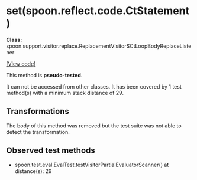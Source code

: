 # set(spoon.reflect.code.CtStatement)

**Class:** spoon.support.visitor.replace.ReplacementVisitor$CtLoopBodyReplaceListener

[[View code]](https://github.com/INRIA/spoon/blob/fd878bc71b73fc1da82356eaa6578f760c70f0de/src/main/java//spoon/support/visitor/replace/ReplacementVisitor.java#L793)

This method is **pseudo-tested**.


It can not be accessed from other classes. 
It has been covered by 1 test method(s) with a minimum stack distance of 29.

## Transformations

The body of this method was removed but the test suite was not able to detect the transformation.



## Observed test methods

* spoon.test.eval.EvalTest.testVisitorPartialEvaluatorScanner() at distance(s): 29


